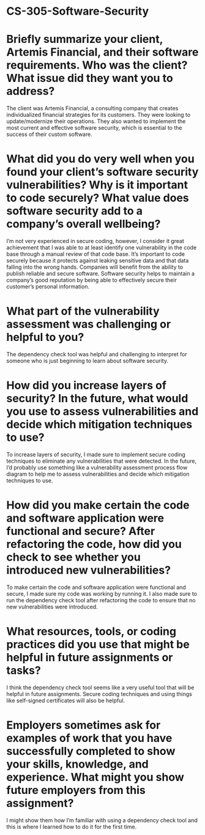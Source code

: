 # CS-305-Software-Security
# Briefly summarize your client, Artemis Financial, and their software requirements. Who was the client? What issue did they want you to address? 
The client was Artemis Financial, a consulting company that creates individualized financial strategies for its customers. They were looking to update/modernize their operations. They also wanted to implement the most current and effective software security, which is essential to the success of their custom software. 
# What did you do very well when you found your client’s software security vulnerabilities? Why is it important to code securely? What value does software security add to a company’s overall wellbeing?
I’m not very experienced in secure coding, however, I consider it great achievement that I was able to at least identify one vulnerability in the code base through a manual review of that code base. It’s important to code securely because it protects against leaking sensitive data and that data falling into the wrong hands. Companies will benefit from the ability to publish reliable and secure software. Software security helps to maintain a company’s good reputation by being able to effectively secure their customer’s personal information. 
# What part of the vulnerability assessment was challenging or helpful to you?
The dependency check tool was helpful and challenging to interpret for someone who is just beginning to learn about software security. 
# How did you increase layers of security? In the future, what would you use to assess vulnerabilities and decide which mitigation techniques to use?
To increase layers of security, I made sure to implement secure coding techniques to eliminate any vulnerabilities that were detected.  In the future, I’d probably use something like a vulnerability assessment process flow diagram to help me to assess vulnerabilities and decide which mitigation techniques to use. 
# How did you make certain the code and software application were functional and secure? After refactoring the code, how did you check to see whether you introduced new vulnerabilities?
To make certain the code and software application were functional and secure, I made sure my code was working by running it. I also made sure to run the dependency check tool after refactoring the code to ensure that no new vulnerabilities were introduced.
# What resources, tools, or coding practices did you use that might be helpful in future assignments or tasks?
I think the dependency check tool seems like a very useful tool that will be helpful in future assignments. Secure coding techniques and using things like self-signed certificates will also be helpful. 
# Employers sometimes ask for examples of work that you have successfully completed to show your skills, knowledge, and experience. What might you show future employers from this assignment?
I might show them how I’m familiar with using a dependency check tool and this is where I learned how to do it for the first time. 
